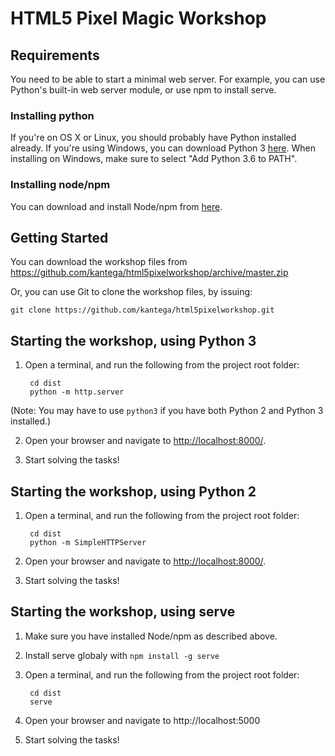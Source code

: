 # HTML5 Pixel Magic Workshop 


## Requirements 

You need to be able to start a minimal web server. 
For example, you can use Python's built-in web server module, or use npm to install serve.

### Installing python
If you're on OS X or Linux, you should probably have Python installed already. 
If you're using Windows, you can download Python 3 
[here](https://www.python.org/ftp/python/3.6.5/python-3.6.5-amd64.exe).
When installing on Windows, make sure to select "Add Python 3.6 to PATH".

### Installing node/npm
You can download and install Node/npm from [here](https://nodejs.org/en/).

## Getting Started 

You can download the workshop files from https://github.com/kantega/html5pixelworkshop/archive/master.zip

Or, you can use Git to clone the workshop files, by issuing:

    git clone https://github.com/kantega/html5pixelworkshop.git


## Starting the workshop, using Python 3 

1. Open a terminal, and run the following from the project root folder:

        cd dist
        python -m http.server

(Note: You may have to use `python3` if you have both 
Python 2 and Python 3 installed.)

2. Open your browser and navigate to [http://localhost:8000/](http://localhost:8000/).

3. Start solving the tasks!


## Starting the workshop, using Python 2 

1. Open a terminal, and run the following from the project root folder:

        cd dist
        python -m SimpleHTTPServer

2. Open your browser and navigate to [http://localhost:8000/](http://localhost:8000/).

3. Start solving the tasks!

## Starting the workshop, using serve

1. Make sure you have installed Node/npm as described above.
2. Install serve globaly with ```npm install -g serve```
3. Open a terminal, and run the following from the project root folder:

        cd dist
        serve
        
4. Open your browser and navigate to http://localhost:5000
5. Start solving the tasks!